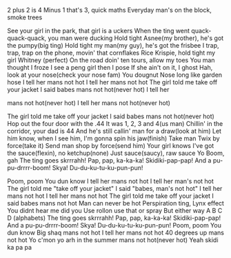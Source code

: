 2 plus 2 is 4 Minus 1
that's 3, quick maths Everyday man's on the block,
smoke trees


See your girl in the park, that girl is a uckers When the ting went quack-quack-quack, you man were ducking Hold tight Asnee(my brother), he's got the pumpy(big ting) Hold tight my man(my guy), he's got the frisbee I trap, trap, trap on the phone, movin' that cornflakes Rice Krispie, hold tight my girl Whitney (perfect) On the road doin' ten tours, allow my toes You man thought I froze I see a peng girl then I pose If she ain't on it, I ghost Hah, look at your nose(check your nose fam) You dougnut Nose long like garden hose I tell her mans not hot I tell her mans not hot The girl told me take off your jacket I said babes mans not hot(never hot) I tell her



mans not hot(never hot) I tell her mans not hot(never hot)



The girl told me take off your jacket I said babes mans not hot(never hot) Hop out the four door with the .44 It was 1, 2, 3 and 4(us man) Chillin' in the corridor, your dad is 44 And he's still callin' man for a draw(look at him) Let him know, when I see him, I'm gonna spin his jaw(finish) Take man Twix by force(take it) Send man shop by force(send him) Your girl knows I've got the sauce(flexin), no ketchup(none) Just sauce(saucy), raw sauce Yo Boom, gah The ting goes skrrrahh! Pap, pap, ka-ka-ka! Skidiki-pap-pap! And a pu-pu-drrrr-boom! Skya! Du-du-ku-tu-ku-pun-pun!


Poom, poom You dun know I tell her mans not hot I tell her man's not hot The girl told me "take off your jacket" I said "babes, man's not hot" I tell her mans not hot I tell her mans not hot The girl told me take off your jacket I said babes mans not hot Man can never be hot Perspiration ting, Lynx effect You didnt hear me did you Use rollon use that or spray But either way A B C D (alphabets) The ting goes skrrrahh! Pap, pap, ka-ka-ka! Skidiki-pap-pap! And a pu-pu-drrrr-boom! Skya! Du-du-ku-tu-ku-pun-pun! Poom, poom You dun know Big shaq mans not hot I tell her mans not hot 40 degrees up mans not hot Yo c'mon yo arh in the summer mans not hot(never hot) Yeah skidi ka pa pa

